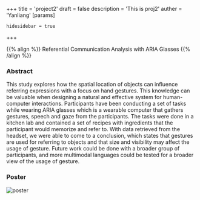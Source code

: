 +++
title = 'project2'
draft = false
description = 'This is proj2'
auther = 'Yanliang'
[params]

    hidesidebar = true
+++

{{% align %}} Referential Communication Analysis with ARIA Glasses {{% /align %}}

### Abstract
This study explores how the spatial location of objects can influence referring expressions with a focus on hand gestures. This knowledge can be valuable when designing a natural and effective system for human-computer interactions. Participants have been conducting a set of tasks while wearing ARIA glasses which is a wearable computer that gathers gestures, speech and gaze from the participants. The tasks were done in a kitchen lab and contained a set of recipes with ingredients that the participant would memorize and refer to. With data retrieved from the headset, we were able to come to a conclusion, which states that gestures are used for referring to objects and that size and visibility may affect the usage of gesture. Future work could be done with a broader group of participants, and more multimodal languages could be tested for a broader view of the usage of gesture. 

### Poster

![poster](/images/project2/poster.jpg)
